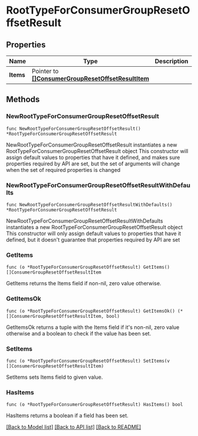 # RootTypeForConsumerGroupResetOffsetResult

## Properties

Name | Type | Description | Notes
------------ | ------------- | ------------- | -------------
**Items** | Pointer to [**[]ConsumerGroupResetOffsetResultItem**](ConsumerGroupResetOffsetResultItem.md) |  | [optional] 

## Methods

### NewRootTypeForConsumerGroupResetOffsetResult

`func NewRootTypeForConsumerGroupResetOffsetResult() *RootTypeForConsumerGroupResetOffsetResult`

NewRootTypeForConsumerGroupResetOffsetResult instantiates a new RootTypeForConsumerGroupResetOffsetResult object
This constructor will assign default values to properties that have it defined,
and makes sure properties required by API are set, but the set of arguments
will change when the set of required properties is changed

### NewRootTypeForConsumerGroupResetOffsetResultWithDefaults

`func NewRootTypeForConsumerGroupResetOffsetResultWithDefaults() *RootTypeForConsumerGroupResetOffsetResult`

NewRootTypeForConsumerGroupResetOffsetResultWithDefaults instantiates a new RootTypeForConsumerGroupResetOffsetResult object
This constructor will only assign default values to properties that have it defined,
but it doesn't guarantee that properties required by API are set

### GetItems

`func (o *RootTypeForConsumerGroupResetOffsetResult) GetItems() []ConsumerGroupResetOffsetResultItem`

GetItems returns the Items field if non-nil, zero value otherwise.

### GetItemsOk

`func (o *RootTypeForConsumerGroupResetOffsetResult) GetItemsOk() (*[]ConsumerGroupResetOffsetResultItem, bool)`

GetItemsOk returns a tuple with the Items field if it's non-nil, zero value otherwise
and a boolean to check if the value has been set.

### SetItems

`func (o *RootTypeForConsumerGroupResetOffsetResult) SetItems(v []ConsumerGroupResetOffsetResultItem)`

SetItems sets Items field to given value.

### HasItems

`func (o *RootTypeForConsumerGroupResetOffsetResult) HasItems() bool`

HasItems returns a boolean if a field has been set.


[[Back to Model list]](../README.md#documentation-for-models) [[Back to API list]](../README.md#documentation-for-api-endpoints) [[Back to README]](../README.md)


